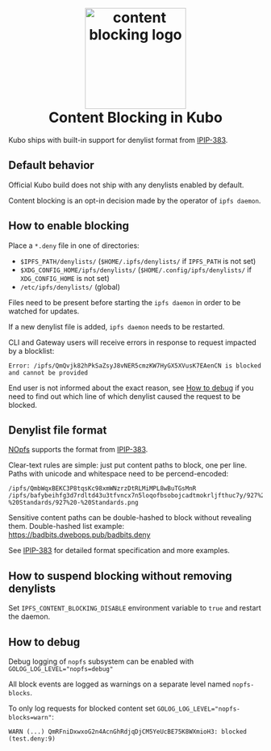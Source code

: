 <h1 align="center">
  <br>
  <a href="#readme"><img src="https://github.com/ipfs-shipyard/nopfs/blob/41484a818e6542314f784da852fc41b76f2d48a6/logo.png?raw=true" alt="content blocking logo" title="content blocking in Kubo" width="200"></a>
  <br>
  Content Blocking in Kubo
  <br>
</h1>

Kubo ships with built-in support for denylist format from [IPIP-383](https://github.com/ipfs/specs/pull/383).

## Default behavior

Official Kubo build does not ship with any denylists enabled by default.

Content blocking is an opt-in decision made by the operator of `ipfs daemon`.

## How to enable blocking

Place a `*.deny` file in one of directories:

- `$IPFS_PATH/denylists/` (`$HOME/.ipfs/denylists/` if `IPFS_PATH` is not set)
- `$XDG_CONFIG_HOME/ipfs/denylists/` (`$HOME/.config/ipfs/denylists/` if `XDG_CONFIG_HOME` is not  set)
- `/etc/ipfs/denylists/` (global)

Files need to be present before starting the `ipfs daemon` in order to be watched for updates.

If a new denylist file is added, `ipfs daemon` needs to be restarted.

CLI and Gateway users will receive errors in response to request impacted by a blocklist:

```
Error: /ipfs/QmQvjk82hPkSaZsyJ8vNER5cmzKW7HyGX5XVusK7EAenCN is blocked and cannot be provided
```

End user is not informed about the exact reason, see [How to
debug](#how-to-debug) if you need to find out which line of which denylist
caused the request to be blocked.

## Denylist file format

[NOpfs](https://github.com/ipfs-shipyard/nopfs) supports the format from [IPIP-383](https://github.com/ipfs/specs/pull/383).

Clear-text rules are simple: just put content paths to block, one per line.
Paths with unicode and whitespace need to be percend-encoded:

```
/ipfs/QmbWqxBEKC3P8tqsKc98xmWNzrzDtRLMiMPL8wBuTGsMnR
/ipfs/bafybeihfg3d7rdltd43u3tfvncx7n5loqofbsobojcadtmokrljfthuc7y/927%20-%20Standards/927%20-%20Standards.png
```

Sensitive content paths can be double-hashed to block without revealing them.
Double-hashed list example: https://badbits.dwebops.pub/badbits.deny

See [IPIP-383](https://github.com/ipfs/specs/pull/383) for detailed format specification and more examples.

## How to suspend blocking without removing denylists

Set `IPFS_CONTENT_BLOCKING_DISABLE` environment variable to `true` and restart the daemon.


## How to debug

Debug logging of `nopfs` subsystem can be enabled with `GOLOG_LOG_LEVEL="nopfs=debug"`

All block events are logged as warnings on a separate level named `nopfs-blocks`.

To only log requests for blocked content set `GOLOG_LOG_LEVEL="nopfs-blocks=warn"`:

```
WARN (...) QmRFniDxwxoG2n4AcnGhRdjqDjCM5YeUcBE75K8WXmioH3: blocked (test.deny:9)
```


